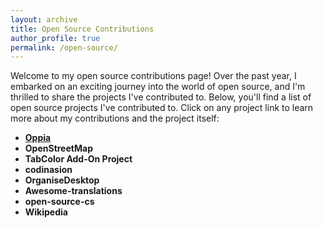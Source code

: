 ```yaml
---
layout: archive
title: Open Source Contributions
author_profile: true
permalink: /open-source/
---
```


Welcome to my open source contributions page! Over the past year, I embarked on an exciting journey into the world of open source, and I'm thrilled to share the projects I've contributed to. Below, you'll find a list of open source projects I've contributed to. Click on any project link to learn more about my contributions and the project itself: 

- [**Oppia**](_/pages/contributions_pages/oppia)
- **OpenStreetMap**
- **TabColor Add-On Project**
- **codinasion**
- **OrganiseDesktop**
- **Awesome-translations**
- **open-source-cs**
- **Wikipedia**

